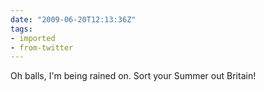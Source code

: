 ```yaml
---
date: "2009-06-20T12:13:36Z"
tags:
- imported
- from-twitter
---
```

Oh balls, I'm being rained on. Sort your Summer out Britain!
